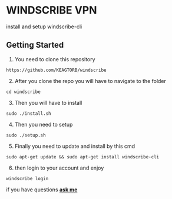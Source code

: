 # WINDSCRIBE VPN
 
 install and setup windscribe-cli
## Getting Started



1. You need to clone this repository
```
https://github.com/KEAGTORB/windscribe
```

2. After you clone the repo you will have to navigate to the folder
```
cd windscribe
```

3. Then you will have to install 
```
sudo ./install.sh  
```

4. Then you need to setup
```
sudo ./setup.sh
```

5. Finally you need to update and install by this cmd
```
sudo apt-get update && sudo apt-get install windscribe-cli
```

6. then login to your account and enjoy
```
windscribe login
```


 
if you have questions **[ask me](https://t.me/keagtorb79)**
